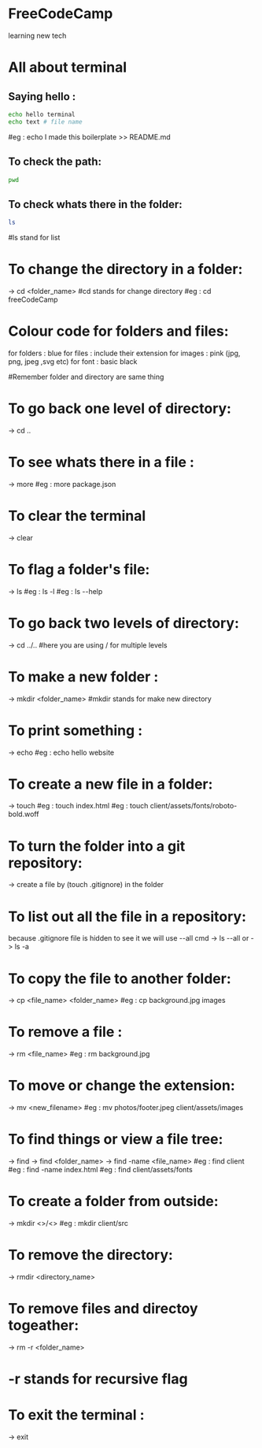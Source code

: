 # FreeCodeCamp
learning new tech

# All about terminal

## Saying hello :
```bash
echo hello terminal 
echo text # file name
```
#eg : echo I made this boilerplate >> README.md

## To check the path:
```bash
pwd    
```

## To check whats there in the folder:
```bash
ls
```
#ls stand for list

# To change the directory in a folder:
-> cd <folder_name>
#cd stands for change directory
#eg : cd freeCodeCamp

# Colour code for folders and files:
for folders : blue
for files   : include their extension
for images  : pink (jpg, png, jpeg ,svg etc)
for font    : basic black 

#Remember folder and directory are same thing

# To go back one level of directory:
-> cd ..

# To see whats there in a file :
-> more <filename>
#eg : more package.json 

# To clear the terminal
-> clear

# To flag a folder's file:
-> ls <flag>
#eg : ls -l
#eg : ls --help

# To go back two levels of directory:
-> cd ../..
#here you are using / for multiple levels

# To make a new folder :
-> mkdir <folder_name>
#mkdir stands for make new directory

# To print something :
-> echo <something>
#eg : echo hello website

# To create a new file in a folder:
-> touch <somthing>
#eg : touch index.html
#eg : touch client/assets/fonts/roboto-bold.woff

# To turn the folder into a git repository:
-> create a file by (touch .gitignore) in the folder


# To list out all the file in a repository:
because .gitignore file is hidden to see it we will use --all cmd
-> ls --all
   or
-> ls -a

# To copy the file to another folder:
-> cp <file_name> <folder_name>
#eg : cp background.jpg images

# To remove a file :
-> rm <file_name>
#eg : rm background.jpg

# To move or change the extension:
-> mv <filename> <new_filename>
#eg : mv photos/footer.jpeg client/assets/images

# To find things or view a file tree:
-> find
-> find <folder_name>
-> find -name <file_name>
#eg : find client
#eg : find -name index.html
#eg : find client/assets/fonts

# To create a folder from outside:
-> mkdir <>/<>
#eg : mkdir client/src

# To remove the directory:
-> rmdir <directory_name>

# To remove files and directoy togeather:
-> rm -r <folder_name>
# -r stands for recursive flag

# To exit the terminal :
-> exit



